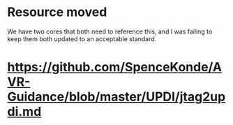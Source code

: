 # Resource moved
We have two cores that both need to reference this, and I was failing to keep them both updated to an acceptable standard.
# https://github.com/SpenceKonde/AVR-Guidance/blob/master/UPDI/jtag2updi.md
